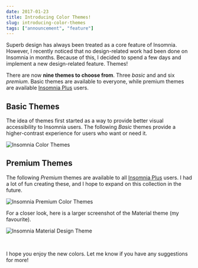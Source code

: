 ```yaml
---
date: 2017-01-23
title: Introducing Color Themes!
slug: introducing-color-themes
tags: ["announcement", "feature"]
---
```


Superb design has always been treated as a core feature of Insomnia. However, I recently
noticed that no design-related work had been done on Insomnia in months. Because of this, 
I decided to spend a few days and implement a new design-related feature. Themes!

<!--more-->

There are now **nine themes to choose from**. Three _basic_ and
and six _premium_. Basic themes are available to everyone, while premium themes
are available [Insomnia Plus](/pricing/) users.

## Basic Themes

The idea of themes first started as a way to provide better visual accessibility to 
Insomnia users. The following _Basic_ themes provide a higher-contrast experience for
users who want or need it.

<img alt="Insomnia Color Themes" src="/images/blog/themes.png" style="max-width: 85%"/>

## Premium Themes

The following _Premium_ themes are available to all [Insomnia Plus](/pricing/) users. I had
a lot of fun creating these, and I hope to expand on this collection in the future.

<img alt="Insomnia Premium Color Themes" src="/images/blog/premium-themes.png" style="max-width: 85%"/>

For a closer look, here is a larger screenshot of the Material theme (my favourite).

![Insomnia Material Design Theme](/images/blog/material-theme.png)

<br>

I hope you enjoy the new colors. Let me know if you have any suggestions for more!

